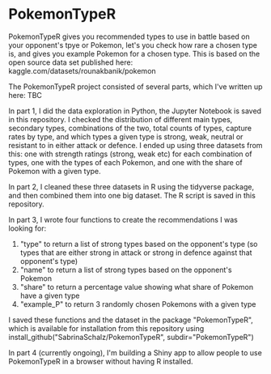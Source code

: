 # PokemonTypeR

PokemonTypeR gives you recommended types to use in battle based on your opponent's tpye or Pokemon, let's you check how rare a chosen type is,
and gives you example Pokemon for a chosen type. This is based on the open source data set published here: kaggle.com/datasets/rounakbanik/pokemon

The PokemonTypeR project consisted of several parts, which I've written up here: TBC

In part 1, I did the data exploration in Python, the Jupyter Notebook is saved in this repository. I checked the distribution of different main types,
secondary types, combinations of the two, total counts of types, capture rates by type, and which types a given type is strong, weak, neutral or resistant to
in either attack or defence. I ended up using three datasets from this: one with strength ratings (strong, weak etc) for each combination of types, one with the types of each Pokemon, and one with the share of Pokemon with a given type.

In part 2, I cleaned these three datasets in R using the tidyverse package, and then combined them into one big dataset. The R script is saved in this repository.

In part 3, I wrote four functions to create the recommendations I was looking for:
1. "type" to return a list of strong types based on the opponent's type (so types that are either strong in attack or strong in defence against that opponent's type)
2. "name" to return a list of strong types based on the opponent's Pokemon
3. "share" to return a percentage value showing what share of Pokemon have a given type
4. "example_P" to return 3 randomly chosen Pokemons with a given type

I saved these functions and the dataset in the package "PokemonTypeR", which is available for installation from this repository using install_github("SabrinaSchalz/PokemonTypeR", subdir="PokemonTypeR")

In part 4 (currently ongoing), I'm building a Shiny app to allow people to use PokemonTypeR in a browser without having R installed.
